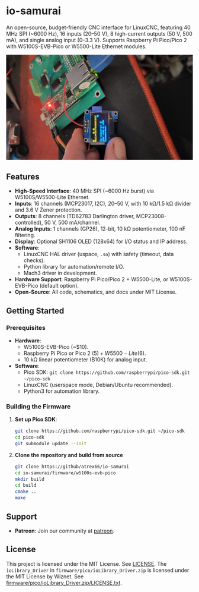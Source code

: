 # io-samurai
An open-source, budget-friendly CNC interface for LinuxCNC, featuring 40 MHz SPI (~6000 Hz), 16 inputs (20–50 V), 8 high-current outputs (50 V, 500 mA), and single analog input (0–3.3 V). Supports Raspberry Pi Pico/Pico 2 with W5100S-EVB-Pico or W5500-Lite Ethernet modules.

![io-samurai PCB](docs/images/last_proto.png)

## Features
- **High-Speed Interface**: 40 MHz SPI (~6000 Hz burst) via W5100S/W5500-Lite Ethernet.
- **Inputs**: 16 channels (MCP23017, I2C), 20–50 V, with 10 kΩ/1.5 kΩ divider and 3.6 V Zener protection.
- **Outputs**: 8 channels (TD62783 Darlington driver, MCP23008-controlled), 50 V, 500 mA/channel.
- **Analog Inputs**: 1 channels (GP26), 12-bit, 10 kΩ potentiometer, 100 nF filtering.
- **Display**: Optional SH1106 OLED (128x64) for I/O status and IP address.
- **Software**:
  - LinuxCNC HAL driver (uspace, `.so`) with safety (timeout, data checks).
  - Python library for automation/remote I/O.
  - Mach3 driver in development.
- **Hardware Support**: Raspberry Pi Pico/Pico 2 + W5500-Lite, or W5100S-EVB-Pico (default option).
- **Open-Source**: All code, schematics, and docs under MIT License.

## Getting Started
### Prerequisites
- **Hardware**:
  - W5100S-EVB-Pico (~$10).
  - Raspberry Pi Pico or Pico 2 ($5) + W5500-Lite ($6).
  - 10 kΩ linear potentiometer (B10K) for analog input.
- **Software**:
  - Pico SDK: `git clone https://github.com/raspberrypi/pico-sdk.git ~/pico-sdk`
  - LinuxCNC (userspace mode, Debian/Ubuntu recommended).
  - Python3 for automation library.

### Building the Firmware
1. **Set up Pico SDK**:
   ```bash
   git clone https://github.com/raspberrypi/pico-sdk.git ~/pico-sdk
   cd pico-sdk
   git submodule update --init
   ```

2. **Clone the repository and build from source**
   ```bash
   git clone https://github/atrex66/io-samurai
   cd io-samurai/firmware/w5100s-evb-pico
   mkdir build
   cd build
   cmake ..
   make
   ```

## Support
- **Patreon**: Join our community at [patreon](https://www.patreon.com/c/user?u=43314769).

## License
This project is licensed under the MIT License. See [LICENSE](LICENSE).
The `ioLibrary_Driver` in `firmware/pico/ioLibrary_Driver.zip` is licensed under the MIT License by Wiznet. See [firmware/pico/ioLibrary_Driver.zip/LICENSE.txt](firmware/pico/ioLibrary_Driver.zip/LICENSE.txt).
